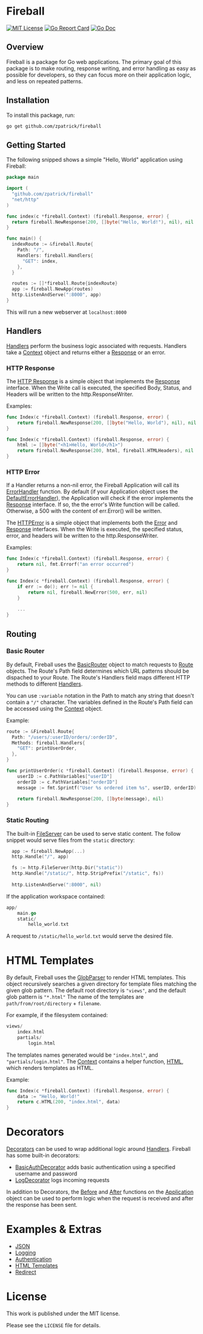 # Fireball

[![MIT License](https://img.shields.io/badge/license-MIT-blue.svg)](https://github.com/zpatrick/fireball/blob/master/LICENSE)
[![Go Report Card](https://goreportcard.com/badge/github.com/zpatrick/fireball)](https://goreportcard.com/report/github.com/zpatrick/fireball)
[![Go Doc](https://godoc.org/github.com/zpatrick/fireball?status.svg)](https://godoc.org/github.com/zpatrick/fireball)


## Overview
Fireball is a package for Go web applications. 
The primary goal of this package is to make routing, response writing, and error handling as easy as possible for developers,  so they can focus more on their application logic, and less on repeated patterns. 

## Installation
To install this package, run:
```bash
go get github.com/zpatrick/fireball
```

## Getting Started
The following snipped shows a simple "Hello, World" application using Fireball:
```go
package main

import (
  "github.com/zpatrick/fireball"
  "net/http"
)

func index(c *fireball.Context) (fireball.Response, error) {
  return fireball.NewResponse(200, []byte("Hello, World!"), nil), nil
}

func main() {
  indexRoute := &fireball.Route{
    Path: "/",
    Handlers: fireball.Handlers{
      "GET": index,
    },
  }

  routes := []*fireball.Route{indexRoute}
  app := fireball.NewApp(routes)
  http.ListenAndServe(":8000", app)
}
```

This will run a new webserver at `localhost:8000`

## Handlers
[Handlers](https://godoc.org/github.com/zpatrick/fireball#Handler) perform the business logic associated with requests. 
Handlers take a [Context](https://godoc.org/github.com/zpatrick/fireball#Context) object and returns either a [Response](https://godoc.org/github.com/zpatrick/fireball#Response) or an error.

### HTTP Response
The [HTTP Response](https://godoc.org/github.com/zpatrick/fireball#HTTPResponse) is a simple object that implements the [Response](https://godoc.org/github.com/zpatrick/fireball#Response) interface. 
When the Write call is executed, the specified Body, Status, and Headers will be written to the http.ResponseWriter.

Examples:
```go
func Index(c *fireball.Context) (fireball.Response, error) {
    return fireball.NewResponse(200, []byte("Hello, World"), nil), nil
}
```

```go
func Index(c *fireball.Context) (fireball.Response, error) {
    html := []byte("<h1>Hello, World</h1>")
    return fireball.NewResponse(200, html, fireball.HTMLHeaders), nil
}
```

### HTTP Error
If a Handler returns a non-nil error, the Fireball Application will call its [ErrorHandler](https://godoc.org/github.com/zpatrick/fireball#App) function. 
By default (if your Application object uses the [DefaultErrorHandler](https://godoc.org/github.com/zpatrick/fireball#DefaultErrorHandler)), the Application will check if the error implements the [Response](https://godoc.org/github.com/zpatrick/fireball#Response) interface. 
If so, the the error's Write function will be called. 
Otherwise, a 500 with the content of err.Error() will be written. 

The [HTTPError](https://godoc.org/github.com/zpatrick/fireball#HTTPError) is a simple object that implements both the [Error](https://golang.org/pkg/builtin/#error) and [Response](https://godoc.org/github.com/zpatrick/fireball#Response) interfaces. 
When the Write is executed, the specified status, error, and headers will be written to the http.ResponseWriter. 

Examples:
```go
func Index(c *fireball.Context) (fireball.Response, error) {
    return nil, fmt.Errorf("an error occurred")
}
```
```go
func Index(c *fireball.Context) (fireball.Response, error) {
    if err := do(); err != nil {
        return nil, fireball.NewError(500, err, nil)
    }
    
    ...
}
```

## Routing

### Basic Router
By default, Fireball uses the [BasicRouter](https://godoc.org/github.com/zpatrick/fireball#BasicRouter) object to match requests to [Route](https://godoc.org/github.com/zpatrick/fireball#Route) objects.
The Route's Path field determines which URL patterns should be dispached to your Route. 
The Route's Handlers field maps different HTTP methods to different [Handlers](https://godoc.org/github.com/zpatrick/fireball#Handler).

You can use `:variable` notation in the Path to match any string that doesn't contain a `"/"` character.
The variables defined in the Route's Path field can be accessed using the [Context](https://godoc.org/github.com/zpatrick/fireball#Context) object.

Example:
```go
route := &Fireball.Route{
  Path: "/users/:userID/orders/:orderID",
  Methods: fireball.Handlers{
    "GET": printUserOrder,
  },
}

func printUserOrder(c *fireball.Context) (fireball.Response, error) {
    userID := c.PathVariables["userID"]
    orderID := c.PathVariables["orderID"]
    message := fmt.Sprintf("User %s ordered item %s", userID, orderID)
    
    return fireball.NewResponse(200, []byte(message), nil)
}
```

### Static Routing
The built-in [FileServer](https://golang.org/pkg/net/http/#FileServer) can be used to serve static content.
The follow snippet would serve files from the `static` directory:
```go
  app := fireball.NewApp(...)
  http.Handle("/", app)

  fs := http.FileServer(http.Dir("static"))
  http.Handle("/static/", http.StripPrefix("/static", fs))
  
  http.ListenAndServe(":8000", nil)
```

If the application workspace contained:
```go
app/
    main.go
    static/
        hello_world.txt
```

A request to `/static/hello_world.txt` would serve the desired file.


# HTML Templates
By default, Fireball uses the [GlobParser](https://godoc.org/github.com/zpatrick/fireball#GlobParser) to render HTML templates. 
This object recursively searches a given directory for template files matching the given glob pattern. 
The default root directory is `"views"`, and the default glob pattern is `"*.html"`
The name of the templates are `path/from/root/directory` + `filename`. 

For example, if the filesystem contained:
```go
views/
    index.html
    partials/
        login.html
```

The templates names generated would be `"index.html"`, and `"partials/login.html"`.
The [Context](https://godoc.org/github.com/zpatrick/fireball#Context) contains a helper function, [HTML](https://godoc.org/github.com/zpatrick/fireball#Context.HTML), which renders templates as HTML.

Example:
```go
func Index(c *fireball.Context) (fireball.Response, error) {
    data := "Hello, World!"
    return c.HTML(200, "index.html", data)
}
```

# Decorators
[Decorators](https://godoc.org/github.com/zpatrick/fireball#Decorator) can be used to wrap additional logic around [Handlers](https://godoc.org/github.com/zpatrick/fireball#Handler). 
Fireball has some built-in decorators:
* [BasicAuthDecorator](https://godoc.org/github.com/zpatrick/fireball#BasicAuthDecorator) adds basic authentication using a specified username and password
* [LogDecorator](https://godoc.org/github.com/zpatrick/fireball#LogDecorator) logs incoming requests

In addition to Decorators, the [Before](https://godoc.org/github.com/zpatrick/fireball#App) and [After](https://godoc.org/github.com/zpatrick/fireball#App) functions on the [Application](https://godoc.org/github.com/zpatrick/fireball#App) object can be used to perform logic when the request is received and after the response has been sent. 

# Examples & Extras
* [JSON](https://github.com/zpatrick/fireball/blob/master/examples/api/controllers/movie_controller.go#L49)
* [Logging](https://github.com/zpatrick/fireball/tree/master/examples/blog/main.go#L15)
* [Authentication](https://github.com/zpatrick/fireball/tree/master/examples/blog/main.go#L14)
* [HTML Templates](https://github.com/zpatrick/fireball/blob/master/examples/blog/controllers/root_controller.go#L71)
* [Redirect](https://godoc.org/github.com/zpatrick/fireball#Redirect)

# License
This work is published under the MIT license.

Please see the `LICENSE` file for details.
